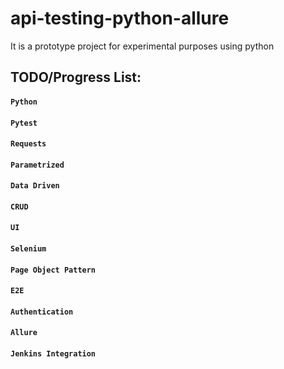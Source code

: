 # api-testing-python-allure
It is a prototype project for experimental purposes using python

## TODO/Progress List:
#### `Python`
#### `Pytest`
#### `Requests`
#### `Parametrized`
#### `Data Driven`
#### `CRUD`
#### `UI`
#### `Selenium`
#### `Page Object Pattern`
#### `E2E`
#### `Authentication`
#### `Allure`
#### `Jenkins Integration`
